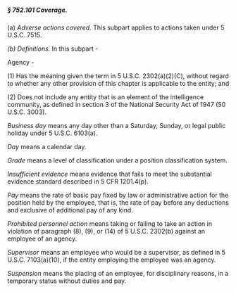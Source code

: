 ##### § 752.101 Coverage. #####

(a) *Adverse actions covered.* This subpart applies to actions taken under 5 U.S.C. 7515.

*(*b*) Definitions.* In this subpart -

Agency -

(1) Has the meaning given the term in 5 U.S.C. 2302(a)(2)(C), without regard to whether any other provision of this chapter is applicable to the entity; and

(2) Does not include any entity that is an element of the intelligence community, as defined in section 3 of the National Security Act of 1947 (50 U.S.C. 3003).

*Business day* means any day other than a Saturday, Sunday, or legal public holiday under 5 U.S.C. 6103(a).

*Day* means a calendar day.

*Grade* means a level of classification under a position classification system.

*Insufficient evidence* means evidence that fails to meet the substantial evidence standard described in 5 CFR 1201.4(p).

*Pay* means the rate of basic pay fixed by law or administrative action for the position held by the employee, that is, the rate of pay before any deductions and exclusive of additional pay of any kind.

*Prohibited personnel action* means taking or failing to take an action in violation of paragraph (8), (9), or (14) of 5 U.S.C. 2302(b) against an employee of an agency.

*Supervisor* means an employee who would be a supervisor, as defined in 5 U.S.C. 7103(a)(10), if the entity employing the employee was an agency.

*Suspension* means the placing of an employee, for disciplinary reasons, in a temporary status without duties and pay.